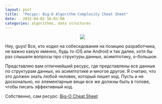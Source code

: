 ```yaml
---
layout: post
title:  "Ресурс: Big-O Algorithm Complexity Cheat Sheet"
date:   2015-04-02 16:01:00
categories: algorithms, data structures
---
```


<center><img src="http://habrastorage.org/files/e2f/839/f79/e2f839f7954d4f59bee2fd4ea2157bf2.png"/></center>
<p></p>
<p></p>
<p></p>
Hey, guys! Все, кто ходил на собеседования на позицию разработчика, не важно какую именно, будь то iOS или Android 
и так далее, хотя бы раз слышали вопросы про структуры данных, асимптотику, о-большое.

Представляю вам отличнейший ресурс, где представлены все данные по структурам данных, их асимптотике и многое другое. 
Я считаю, что это должен знать любой человек, который пишет код. Пусть и не досконально, но элементарные вещи все же 
должны быть в голове, чтобы писать эффективный код.
<p></p>
<p></p>
<p></p>
Собственно, сам ресурс: <a href="http://bigocheatsheet.com">Big-O Cheat Sheet</a>
